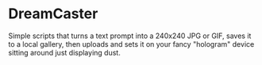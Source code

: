# DreamCaster
Simple scripts that turns a text prompt into a 240x240 JPG or GIF, saves it to a local gallery, then uploads and sets it on your fancy "hologram" device sitting around just displaying dust.
